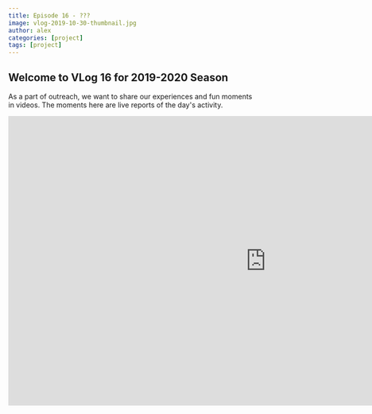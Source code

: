 ```yaml
---
title: Episode 16 - ???
image: vlog-2019-10-30-thumbnail.jpg
author: alex
categories: [project]
tags: [project]
---
```


## Welcome to VLog 16 for 2019-2020 Season
As a part of outreach, we want to share our experiences and fun moments in videos. The moments here are live reports of the day's activity.

<iframe width="1036" height="583" src="https://www.youtube.com/embed/VU9Rnlv_lxo" frameborder="0" allow="accelerometer; autoplay; encrypted-media; gyroscope; picture-in-picture" allowfullscreen data-uk-responsive></iframe>